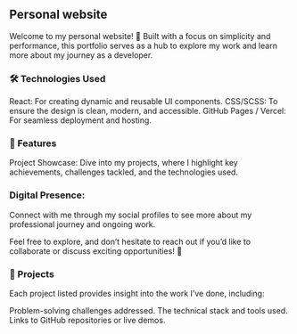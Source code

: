 ## Personal website

Welcome to my personal website! 🌟 Built with a focus on simplicity and performance, this portfolio serves as a hub to explore my work and learn more about my journey as a developer.

### 🛠️ Technologies Used

React: For creating dynamic and reusable UI components.
CSS/SCSS: To ensure the design is clean, modern, and accessible.
GitHub Pages / Vercel: For seamless deployment and hosting.

### 🚀 Features

Project Showcase:
Dive into my projects, where I highlight key achievements, challenges tackled, and the technologies used.

### Digital Presence:

Connect with me through my social profiles to see more about my professional journey and ongoing work.

Feel free to explore, and don’t hesitate to reach out if you’d like to collaborate or discuss exciting opportunities! 🎉

### 💼 Projects

Each project listed provides insight into the work I’ve done, including:

Problem-solving challenges addressed.
The technical stack and tools used.
Links to GitHub repositories or live demos.
